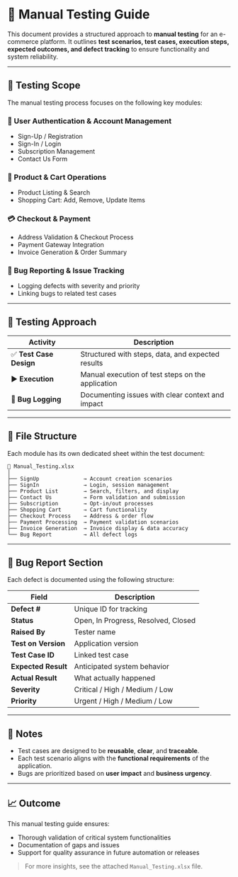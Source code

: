 # 📖 Manual Testing Guide

This document provides a structured approach to **manual testing** for an e-commerce platform. It outlines **test scenarios, test cases, execution steps, expected outcomes, and defect tracking** to ensure functionality and system reliability.

---

## 🧭 Testing Scope

The manual testing process focuses on the following key modules:

### 🔐 User Authentication & Account Management
- Sign-Up / Registration
- Sign-In / Login
- Subscription Management
- Contact Us Form

### 🛒 Product & Cart Operations
- Product Listing & Search
- Shopping Cart: Add, Remove, Update Items

### 💳 Checkout & Payment
- Address Validation & Checkout Process
- Payment Gateway Integration
- Invoice Generation & Order Summary

### 🐞 Bug Reporting & Issue Tracking
- Logging defects with severity and priority
- Linking bugs to related test cases

---

## 🧪 Testing Approach

| Activity        | Description |
|----------------|-------------|
| ✅ **Test Case Design** | Structured with steps, data, and expected results |
| ▶️ **Execution**        | Manual execution of test steps on the application |
| 🐛 **Bug Logging**      | Documenting issues with clear context and impact |

---

## 📁 File Structure

Each module has its own dedicated sheet within the test document:

```
📄 Manual_Testing.xlsx
│
├── SignUp              → Account creation scenarios
├── SignIn              → Login, session management
├── Product List        → Search, filters, and display
├── Contact Us          → Form validation and submission
├── Subscription        → Opt-in/out processes
├── Shopping Cart       → Cart functionality
├── Checkout Process    → Address & order flow
├── Payment Processing  → Payment validation scenarios
├── Invoice Generation  → Invoice display & data accuracy
└── Bug Report          → All defect logs
```

---

## 🐞 Bug Report Section

Each defect is documented using the following structure:

| Field             | Description |
|------------------|-------------|
| **Defect #**         | Unique ID for tracking |
| **Status**           | Open, In Progress, Resolved, Closed |
| **Raised By**        | Tester name |
| **Test on Version**  | Application version |
| **Test Case ID**     | Linked test case |
| **Expected Result**  | Anticipated system behavior |
| **Actual Result**    | What actually happened |
| **Severity**         | Critical / High / Medium / Low |
| **Priority**         | Urgent / High / Medium / Low |

---

## 📌 Notes

- Test cases are designed to be **reusable**, **clear**, and **traceable**.
- Each test scenario aligns with the **functional requirements** of the application.
- Bugs are prioritized based on **user impact** and **business urgency**.

---

## 📈 Outcome

This manual testing guide ensures:

- Thorough validation of critical system functionalities
- Documentation of gaps and issues
- Support for quality assurance in future automation or releases

> For more insights, see the attached `Manual_Testing.xlsx` file.
